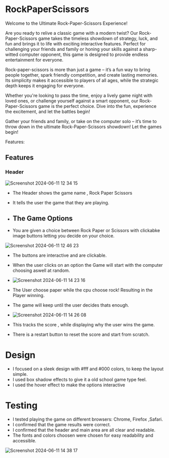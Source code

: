 # RockPaperScissors

Welcome to the Ultimate Rock-Paper-Scissors Experience!

Are you ready to relive a classic game with a modern twist? Our Rock-Paper-Scissors game takes the timeless showdown of strategy, luck, and fun and brings it to life with exciting interactive features. Perfect for challenging your friends and family or honing your skills against a sharp-witted computer opponent, this game is designed to provide endless entertainment for everyone.

Rock-paper-scissors is more than just a game – it’s a fun way to bring people together, spark friendly competition, and create lasting memories. Its simplicity makes it accessible to players of all ages, while the strategic depth keeps it engaging for everyone.

Whether you're looking to pass the time, enjoy a lively game night with loved ones, or challenge yourself against a smart opponent, our Rock-Paper-Scissors game is the perfect choice. Dive into the fun, experience the excitement, and let the battles begin!

Gather your friends and family, or take on the computer solo – it’s time to throw down in the ultimate Rock-Paper-Scissors showdown!
 Let the games begin!

 Features:

 ## Features 

 ### Header 
 ![Screenshot 2024-06-11 12 34 15](https://github.com/noeldugg/RockPaperScissors/assets/157477260/d9344880-c9de-42b9-ad40-e435845b8f8d)
 - The Header shows the game name , Rock Paper Scissors
 - It tells the user the game that they are playing.

 - ## The Game Options
 - You are given a choice between Rock Paper or Scissors with clickabke image buttons letting you decide on your choice.

![Screenshot 2024-06-11 12 46 23](https://github.com/noeldugg/RockPaperScissors/assets/157477260/8c732054-a89e-4894-a678-6da8e3ac4211)
- The buttons are interactive and are clickable.
- When the user clicks on an option the Game will start with the computer choosing aswell at random.

- ![Screenshot 2024-06-11 14 23 16](https://github.com/noeldugg/RockPaperScissors/assets/157477260/8f4d1941-f6b4-4c18-a277-84e18806e21c)

- The User choose paper while the cpu choose rock! Resulting in the Player winning.
- The game will keep until the user decides thats enough.

- ![Screenshot 2024-06-11 14 26 08](https://github.com/noeldugg/RockPaperScissors/assets/157477260/44b7c3d0-24fb-4226-8775-d81c1c5e0e0f)
 - This tracks the score , while displaying why the user wins the game.
 - There is a restart button to reset the score and start from scratch.


# Design 
- I focused on a sleek design with #fff and #000 colors, to keep the layout simple.
- I used box shadow effects to give it a old school game type feel.
- I used the hover effect to make the options interactive





# Testing 

- I tested playing the game on different browsers: Chrome, Firefox ,Safari.
- I confirmed that the game results were correct.
- I confirmed that the header and main area are all clear and readable.
- The fonts and colors choosen were chosen for easy readability and accessible.

![Screenshot 2024-06-11 14 38 17](https://github.com/noeldugg/RockPaperScissors/assets/157477260/cf854b01-a041-4bc0-ba7e-76e7ba933d2e)






